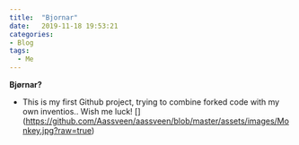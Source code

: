 ```yaml
---
title:  "Bjornar"
date:   2019-11-18 19:53:21
categories: 
- Blog
tags:
  - Me
---
```

**Bjørnar?**
- This is my first Github project, trying to combine forked code with my own inventios.. Wish me luck! 
[] (https://github.com/Aassveen/aassveen/blob/master/assets/images/Monkey.jpg?raw=true)
